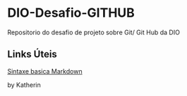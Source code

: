 # DIO-Desafio-GITHUB
Repositorio do desafio de projeto sobre Git/ Git Hub da DIO

## Links Úteis
[Sintaxe basica Markdown](https://www.markdownguide.org/basic-syntax/)

by Katherin